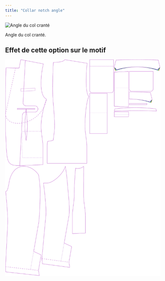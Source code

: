 ```yaml
---
title: "Collar notch angle"
---
```


![Angle du col cranté](collarnotchangle.svg)

Angle du col cranté.

## Effet de cette option sur le motif

![Cette image montre l'effet de cette option en superposant plusieurs variantes qui ont une valeur différente pour cette option](jaeger_collarnotchangle_sample.svg "Effect of this option on the pattern")
